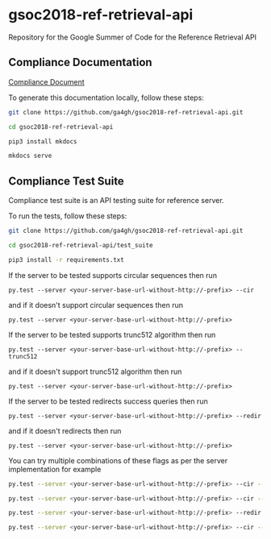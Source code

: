 # gsoc2018-ref-retrieval-api
Repository for the Google Summer of Code for the Reference Retrieval API

## Compliance Documentation
[Compliance Document](http://compliancedoc.readthedocs.io/en/latest/)

To generate this documentation locally, follow these steps:  
```bash
git clone https://github.com/ga4gh/gsoc2018-ref-retrieval-api.git

cd gsoc2018-ref-retrieval-api

pip3 install mkdocs  

mkdocs serve
```

## Compliance Test Suite
Compliance test suite is an API testing suite for reference server.

To run the tests, follow these steps:
```bash
git clone https://github.com/ga4gh/gsoc2018-ref-retrieval-api.git

cd gsoc2018-ref-retrieval-api/test_suite

pip3 install -r requirements.txt
```

If the server to be tested supports circular sequences then run

```
py.test --server <your-server-base-url-without-http://-prefix> --cir
```

and if it doesn't support circular sequences then run

```
py.test --server <your-server-base-url-without-http://-prefix>
```

If the server to be tested supports trunc512 algorithm then run

```
py.test --server <your-server-base-url-without-http://-prefix> --trunc512
```

and if it doesn't support trunc512 algorithm then run

```
py.test --server <your-server-base-url-without-http://-prefix>
```



If the server to be tested redirects success queries then run

```
py.test --server <your-server-base-url-without-http://-prefix> --redir
```

and if it doesn't redirects then run

```
py.test --server <your-server-base-url-without-http://-prefix>
```

You can try multiple combinations of these flags as per the server implementation for example

```bash
py.test --server <your-server-base-url-without-http://-prefix> --cir --trunc512

py.test --server <your-server-base-url-without-http://-prefix> --cir --redir

py.test --server <your-server-base-url-without-http://-prefix> --redir --trunc512

py.test --server <your-server-base-url-without-http://-prefix> --cir --trunc512 --redir

```
